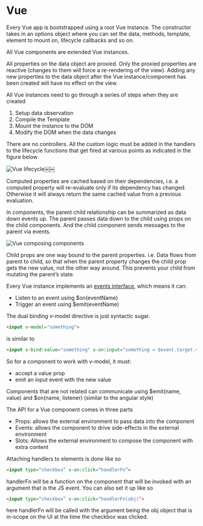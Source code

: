 # Vue

Every Vue app is bootstrapped using a root Vue instance. The constructor takes in an options object where you can set the data, methods, template, element to mount on, lifecycle callbacks and so on.

All Vue components are extended Vue instances.

All properties on the data object are proxied. Only the proxied properties are reactive (changes to them will force a re-rendering of the view). Adding any new properties to the data object after the Vue instance/component has been created will have no effect on the view.

All Vue instances need to go through a series of steps when they are created
1. Setup data observation
2. Compile the Template
3. Mount the instance to the DOM
4. Modify the DOM when the data changes

There are no controllers. All the custom logic must be added in the handlers to the lifecycle functions that get fired at various points as indicated in the figure below

![Vue lifecycle](https://vuejs.org/images/lifecycle.png)￼￼

Computed properties are cached based on their dependencies, i.e. a computed property will re-evaluate only if its dependency has changed. Otherwise it will always return the same cached value from a previous evaluation.

In components, the parent child relationship can be summarized as data down events up. The parent passes data down to the child using props on the child components. And the child component sends messages to the parent via events.  

![Vue composing components](https://vuejs.org/images/props-events.png)

Child props are one way bound to the parent properties. i.e. Data flows from parent to child, so that when the parent property changes the child prop gets the new value, not the other way around. This prevents your child from mutating the parent’s state.

Every Vue instance implements an [events interface](https://vuejs.org/v2/api/#Instance-Methods-Events), which means it can:
* Listen to an event using $on(eventName)
* Trigger an event using $emit(eventName)

The dual binding v-model directive is just syntactic sugar.

```html
<input v-model="something">
```

is similar to

```html
<input v-bind:value="something" v-on:input="something = $event.target.value">
```

So for a component to work with v-model, it must:
* accept a value prop
* emit an input event with the new value

Components that are not related can communicate using $emit(name, value) and $on(name, listener) (similar to the angular style)

The API for a Vue component comes in three parts
* Props: allows the external environment to pass data into the component
* Events: allows the component to drive side-effects in the external environment
* Slots: Allows the external environment to compose the  component with extra content


Attaching handlers to elements is done like so
```html
<input type=“checkbox” v-on:click=“handlerFn”>
```

handlerFn will be a function on the component that will be invoked with an argument that is the JS event. You can also set it up like so

```html
<input type=“checkbox” v-on:click=“handlerFn(obj)”>
```
here handlerFn will be called with the argument being the obj object that is in-scope on the UI at the time the checkbox was clicked.
